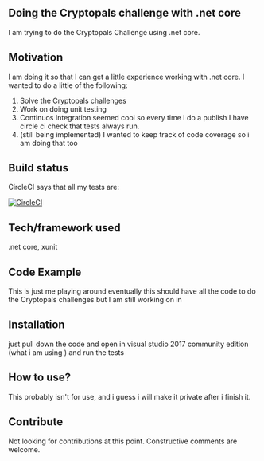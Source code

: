 ## Doing the Cryptopals challenge with .net core

I am trying to do the Cryptopals Challenge using .net core.


## Motivation

I am doing it so that I can get a little experience working with .net core. I wanted to do a little of the following: 

1. Solve the Cryptopals challenges
2. Work on doing unit testing
3. Continuos Integration seemed cool so every time I do a publish I have circle ci check that tests always run. 
4. (still being implemented) I wanted to keep track of code coverage so i am doing that too



## Build status
CircleCI says that all my tests are: 

[![CircleCI](https://circleci.com/gh/smwentum/CryptopalsChallenge.svg?style=svg)](https://circleci.com/gh/smwentum/CryptopalsChallenge)



## Tech/framework used
.net core, xunit


## Code Example
This is just me playing around eventually this should have all the code to do the Cryptopals challenges but I am still working on in

## Installation
just pull down the code and open in visual studio 2017 community edition (what i am using ) and run the tests

## How to use? 
This probably isn't for use, and i guess i will make it private after i finish it. 

## Contribute
Not looking for contributions at this point. Constructive comments are welcome.

<!-- ## License
A short snippet describing the license (MIT, Apache etc)

MIT © [Yourname]() -->
